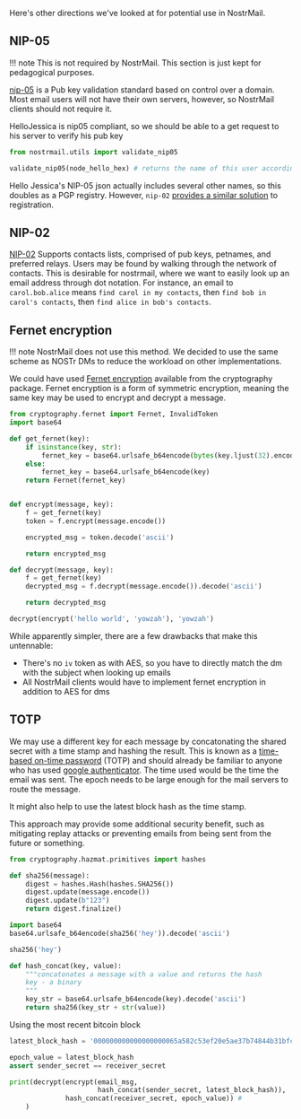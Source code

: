 Here's other directions we've looked at for potential use in NostrMail.

## NIP-05

!!! note
    This is not required by NostrMail. This section is just kept for pedagogical purposes.


[nip-05](https://github.com/nostr-protocol/nips/blob/master/05.md) is a Pub key validation standard based on control over a domain. Most email users will not have their own servers, however, so NostrMail clients should not require it.

HelloJessica is nip05 compliant, so we should be able to a get request to his server to verify his pub key

```python
from nostrmail.utils import validate_nip05
```

```python
validate_nip05(node_hello_hex) # returns the name of this user according to their .com
```

Hello Jessica's NIP-05 json actually includes several other names, so this doubles as a PGP registry. However, `nip-02` [provides a similar solution](https://github.com/nostr-protocol/nips/blob/master/02.md) to registration.


## NIP-02

[NIP-02](https://github.com/nostr-protocol/nips/blob/master/02.md) Supports contacts lists, comprised of pub keys, petnames, and preferred relays. Users may be found by walking through the network of contacts. This is desirable for nostrmail, where we want to easily look up an email address through dot notation. For instance, an email to `carol.bob.alice` means `find carol in my contacts`, then `find bob in carol's contacts`, then `find alice in bob's contacts`.


## Fernet encryption

!!! note
    NostrMail does not use this method. We decided to use the same scheme as NOSTr DMs to reduce the workload on other implementations.

We could have used [Fernet encryption](https://cryptography.io/en/latest/fernet/#fernet-symmetric-encryption) available from the cryptography package. Fernet encryption is a form of symmetric encryption, meaning the same key may be used to encrypt and decrypt a message.

```python
from cryptography.fernet import Fernet, InvalidToken
import base64

def get_fernet(key):
    if isinstance(key, str):
        fernet_key = base64.urlsafe_b64encode(bytes(key.ljust(32).encode()))
    else:
        fernet_key = base64.urlsafe_b64encode(key)
    return Fernet(fernet_key)


def encrypt(message, key):
    f = get_fernet(key)
    token = f.encrypt(message.encode())

    encrypted_msg = token.decode('ascii')

    return encrypted_msg

def decrypt(message, key):
    f = get_fernet(key)
    decrypted_msg = f.decrypt(message.encode()).decode('ascii')

    return decrypted_msg
```

```python
decrypt(encrypt('hello world', 'yowzah'), 'yowzah')
```

While apparently simpler, there are a few drawbacks that make this untennable:

* There's no `iv` token as with AES, so you have to directly match the dm with the subject when looking up emails
* All NostrMail clients would have to implement fernet encryption in addition to AES for dms


## TOTP

We may use a different key for each message by concatonating the shared secret with a time stamp and hashing the result. This is known as a [time-based on-time password](https://en.wikipedia.org/wiki/Time-based_one-time_password) (TOTP) and should already be familiar to anyone who has used [google authenticator](https://googleauthenticator.net/). The time used would be the time the email was sent. The epoch needs to be large enough for the mail servers to route the message.

It might also help to use the latest block hash as the time stamp.

This approach may provide some additional security benefit, such as mitigating replay attacks or preventing emails from being sent from the future or something.

```python
from cryptography.hazmat.primitives import hashes
```

```python
def sha256(message):
    digest = hashes.Hash(hashes.SHA256())
    digest.update(message.encode())
    digest.update(b"123")
    return digest.finalize()
```

```python
import base64
base64.urlsafe_b64encode(sha256('hey')).decode('ascii')
```

```python
sha256('hey')
```

```python
def hash_concat(key, value):
    """concatonates a message with a value and returns the hash
    key - a binary
    """
    key_str = base64.urlsafe_b64encode(key).decode('ascii')
    return sha256(key_str + str(value))
```

Using the most recent bitcoin block

```python
latest_block_hash = '000000000000000000065a582c53ef20e5ae37b74844b31bfcbd82f4c515fdb2'
```

```python
epoch_value = latest_block_hash
assert sender_secret == receiver_secret

print(decrypt(encrypt(email_msg,
                      hash_concat(sender_secret, latest_block_hash)),
              hash_concat(receiver_secret, epoch_value)) # 
    )
```


